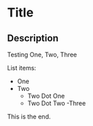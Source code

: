 # Title

## Description

Testing One, Two, Three

List items:
- One
- Two
  - Two Dot One
  - Two Dot Two
-Three

This is the end.

